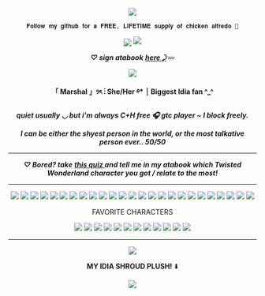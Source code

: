 <p align="Center">
<img src="https://komarev.com/ghpvc/?username=verciless&label=Little+Idia's!&color=0099ff"
  </p>

<p align="center"> <code style="color" : lightskyblue">𝐅𝐨𝐥𝐥𝐨𝐰 𝐦𝐲 𝐠𝐢𝐭𝐡𝐮𝐛 𝐟𝐨𝐫 𝐚 𝐅𝐑𝐄𝐄, 𝐋𝐈𝐅𝐄𝐓𝐈𝐌𝐄 𝐬𝐮𝐩𝐩𝐥𝐲 𝐨𝐟 𝐜𝐡𝐢𝐜𝐤𝐞𝐧 𝐚𝐥𝐟𝐫𝐞𝐝𝐨 🤑</code>  </p>

<p align="center">
<img src="https://github.com/user-attachments/assets/3f416bc7-6092-41de-af81-aca0d08b6a54"



<p align="center">
<img src="https://github.com/user-attachments/assets/e2f2a759-d118-4341-acca-cf798b8a4005" </p>

***<p align="center"> ♡ sign atabook*** ***<a href="https://verciless.atabook.org/">here ⤸</a>*** 💤 </p>
<div align="center">
    <p align="center"> <img src="https://github.com/user-attachments/assets/41a015c9-2bfc-4382-9770-08287e8d8a25"> </p>
<strong>「 Marshal 」୨ৎ ⋮ She/Her ࿔* ┆ Biggest Idia fan ^_^ </strong>
</div>

***<p align="center"> quiet usually ◡ but i'm always C+H free 🎧 gtc player ~ I block freely. </p>***

***<p align="center">I can be either the shyest person in the world, or the most talkative person ever.. 50/50***

<hr>

***<p align="center"> ♡ Bored? take*** ***<a href="https://www.quotev.com/quiz/16185748/Which-Twisted-Wonderland-character-are-you">this quiz </a>*** ***and tell me in my atabook which Twisted Wonderland character you got / relate to the most! </p>***

<hr>

<p align="center">
<img src="https://github.com/user-attachments/assets/de35b3dd-570a-4f37-a1f9-0c5de89468cb">
<img src="https://github.com/user-attachments/assets/f8c2de63-3d5d-492a-b727-06d9139f8e7f">
<img src="https://github.com/user-attachments/assets/f4e96b74-1b60-4dee-b766-684322e31830">
<img src="https://github.com/user-attachments/assets/0d785ec2-e7a3-4416-962d-1a026f0bf9ff">
<img src="https://github.com/user-attachments/assets/6ab06e96-2c00-4d90-ba8e-68a371f0ed32">
<img src="https://github.com/user-attachments/assets/dac87e05-13e6-4f38-8931-49873e644389">
<img src="https://github.com/user-attachments/assets/7b968b35-408f-424f-895c-18dca6786395">
<img src="https://github.com/user-attachments/assets/d746d10a-8711-4e3d-bfbf-fc0e3121e4f0">
  <img src="https://github.com/user-attachments/assets/b3c1c127-5059-40b3-85c4-0dd19646744d">
  <img src="https://github.com/user-attachments/assets/9da7af36-46b7-483f-8092-ecfd0b17c707">
<img src="https://github.com/user-attachments/assets/f0cec2f2-e18c-4157-ad6c-9b9cf82f6546">
<img src="https://github.com/user-attachments/assets/4ff075aa-99f8-4494-ae61-6f7b10785209">
<img src="https://github.com/user-attachments/assets/1a6229df-b1a7-4b9e-b771-5a901c5653d9">
<img src="https://github.com/user-attachments/assets/9e4bec5e-8e02-410a-999a-45bd6de2465a">
<img src="https://github.com/user-attachments/assets/b3891414-e7a3-42fa-a4df-c1baa14f677c">
<img src="https://github.com/user-attachments/assets/ca196170-9dda-4c3c-b921-9bc3b9fee13c">
<img src="https://github.com/user-attachments/assets/23c47067-210c-49c5-bff3-9097d2207ee6">
<img src="https://github.com/user-attachments/assets/01cb400b-3017-4214-b137-ba9a4cf0ef99">
<img src="https://github.com/user-attachments/assets/df481e4c-c0a2-4b53-928a-7beac5d89e40">
<img src="https://github.com/user-attachments/assets/4b9294bf-b734-4941-9f6c-dfb32ffe6564">
<img src="https://github.com/user-attachments/assets/69624eb1-df95-4990-842a-75bdd51b9397">
<img src="https://github.com/user-attachments/assets/98b48b1b-6878-4205-a02b-e48b149d8405">
<img src="https://github.com/user-attachments/assets/03e24e29-63da-47c9-87c4-4f31d175e1d4">
<img src="https://github.com/user-attachments/assets/24174d42-45ed-4de8-8ea3-48a4e64eda2a">
<img src="https://github.com/user-attachments/assets/8de92f86-4472-48c3-98b7-37ade807dec1">
</p>

 <p align="center">FAVORITE CHARACTERS </p>
 <p align="center"> 
<img src="https://github.com/user-attachments/assets/ca8fe341-7d04-4290-85d0-5d5bfde963ff">
<img src="https://github.com/user-attachments/assets/63adf2e4-7783-4a6f-ab3d-8f7ebacd0966">
<img src="https://github.com/user-attachments/assets/995c92b2-5c6b-4da3-9ccf-b627af3c239f">
<img src="https://github.com/user-attachments/assets/24dcdeb0-e06a-4227-9ad9-7bf8e6312cb3">
<img src="https://github.com/user-attachments/assets/57e131ff-1711-4609-bbf0-7eafbff3d642">
<img src="https://github.com/user-attachments/assets/f2708402-20c7-4336-9b47-922fe10e9168">
<img src="https://github.com/user-attachments/assets/c9304be3-ef42-4a52-b491-f2a02200bff6">
<img src="https://github.com/user-attachments/assets/83b03a58-5de3-4516-9cb9-eae9ca8dfac6">
<img src="https://github.com/user-attachments/assets/c692a640-b2ed-4a20-af78-91dc91ebb7b3">
<img src="https://github.com/user-attachments/assets/51803f6c-79ce-40c4-be33-6b2ead22f209">
<img src="https://github.com/user-attachments/assets/a2790b39-ff4e-4bc4-b992-32e3811feae3">
<img src="https://github.com/user-attachments/assets/63712689-20dd-405d-8c5b-7c3fbbc559fb">

 </p>

<hr>

<p align="center">
<img src="https://github.com/user-attachments/assets/65941e6a-1520-428b-80c5-c8b4e57d72cd" </p>


**<p align="center">MY IDIA SHROUD PLUSH!** ⬇️</p>
<p align="center">
<img src="https://github.com/user-attachments/assets/be435306-d4bf-4e22-a179-2cedcd500ea9" </p>




